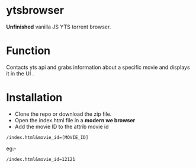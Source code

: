 # ytsbrowser
**Unfinished** vanilla JS YTS torrent browser.
# Function
Contacts yts api and grabs information about a specific movie and displays it in the UI .
# Installation 
* Clone the repo or download the zip file.
* Open the index.html file in a **modern we browser**
* Add the movie ID to the attrib movie id 
```
/index.html&movie_id=[MOVIE_ID]
```
eg:-
```
/index.html&movie_id=12121
```

